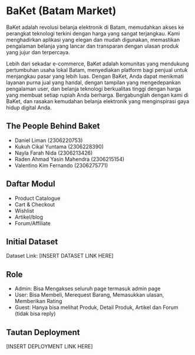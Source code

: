 # BaKet (Batam Market)
BaKet adalah revolusi belanja elektronik di Batam, memudahkan akses ke perangkat teknologi terkini dengan harga yang sangat terjangkau. Kami menghadirkan aplikasi yang elegan dan mudah digunakan, memastikan pengalaman belanja yang lancar dan transparan dengan ulasan produk yang jujur dan terpercaya.

Lebih dari sekadar e-commerce, BaKet adalah komunitas yang mendukung pertumbuhan usaha lokal Batam, menyediakan platform bagi penjual untuk menjangkau pasar yang lebih luas. Dengan BaKet, Anda dapat menikmati layanan purna jual yang handal, dengan tampilan yang mengedepankan pengalaman user, dan belanja teknologi berkualitas tinggi dengan harga yang membuat setiap rupiah Anda berharga. Bergabunglah dengan kami di BaKet, dan rasakan kemudahan belanja elektronik yang menginspirasi gaya hidup digital Anda.

## The People Behind Baket
- Daniel Liman (2306220753)
- Kukuh Cikal Yuntama (2306228390)
- Nayla Farah Nida (2306213426)
- Raden Ahmad Yasin Mahendra (2306215154)
- Valentino Kim Fernando (2306275771)

## Daftar Modul
- Product Catalogue
- Cart & Checkout
- Wishlist
- Artikel/blog
- Forum/Affiliate

## Initial Dataset
Dataset Link: [INSERT DATASET LINK HERE]

## Role
- Admin: Bisa Mengakses seluruh page termasuk admin page
- User: Bisa Membeli, Merequest Barang, Memasukkan ulasan, Memberikan Rating
- Guest: Hanya bisa melihat Produk, Detail Produk, Artikel dan Forum (tidak bisa reply)

## Tautan Deployment
[INSERT DEPLOYMENT LINK HERE]
